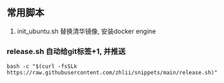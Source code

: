 ## 常用脚本

1. init_ubuntu.sh 替换清华镜像, 安装docker engine
### release.sh 自动给git标签+1, 并推送
```
bash -c "$(curl -fsSLk https://raw.githubusercontent.com/zhlii/snippets/main/release.sh)"
```